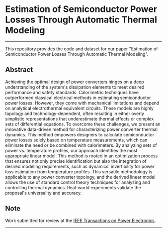 # Estimation of Semiconductor Power Losses Through Automatic Thermal Modeling
***
This repository provides the code and dataset for our paper "Estimation of Semiconductor Power Losses Through Automatic Thermal Modeling".
## Abstract
Achieving the optimal design of power converters hinges on a deep understanding of the system's dissipation elements to meet desired performance and safety standards. Calorimetric techniques have outperformed classical electrical methods in estimating semiconductor power losses. However, they come with mechanical limitations and depend on analytical electrothermal equivalent circuits. These models are highly topology and technology-dependent, often resulting in either overly simplistic representations that underestimate thermal effects or complex sets of differential equations. To overcome these challenges, we present an innovative data-driven method for characterizing power converter thermal dynamics. This method empowers designers to calculate semiconductor power losses solely based on temperature measurements, which can eliminate the need or be combined with calorimeters. By analyzing sets of power vs. temperature profiles, our approach identifies the most appropriate linear model. This method is rooted in an optimization process that ensures not only precise identification but also the integration of desired modeling requirements, such as dynamics' invertibility for power loss estimation from temperature profiles. This versatile methodology is applicable to any power converter topology, and the derived linear model allows the use of standard control theory techniques for analyzing and controlling thermal dynamics. Real-world experiments validate the proposal's universality and accuracy.
## Note
Work submitted for review at the [IEEE Transactions on Power Electronics](https://www.ieee-pels.org/publications/tpel).
***
